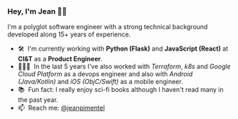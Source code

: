 ### Hey, I'm Jean 👋🏼

I'm a polyglot software engineer with a strong technical background developed along 15+ years of experience.

- 🛠  I'm currently working with __Python (Flask)__ and __JavaScript (React)__ at __CI&T__ as a __Product Engineer__.
- 👨🏻‍💻  In the last 5 years I've also worked with _Terraform_, _k8s_ and _Google Cloud Platform_ as a devops engineer and also with _Android (Java/Kotlin)_ and _iOS (ObjC/Swift)_ as a mobile engineer.
- 📚  Fun fact: I really enjoy sci-fi books although I haven't read many in the past year.
- 📫  Reach me: [@jeanpimentel](http://twitter.com/jeanpimentel)
